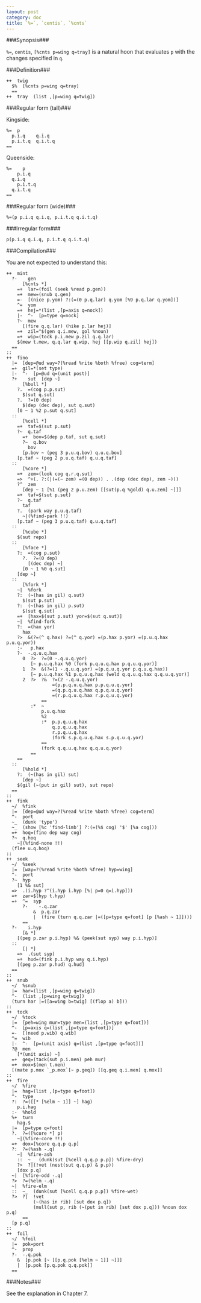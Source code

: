 ```yaml
---
layout: post
category: doc
title: `%=`, `centis`, `%cnts`
---
```


###Synopsis###

`%=`, `centis`, `[%cnts p=wing q=tray]` is a natural hoon that
evaluates `p` with the changes specified in `q`.

###Definition###

    ++  twig  
      $%  [%cnts p=wing q=tray]
      ==
    ++  tray  (list ,[p=wing q=twig]) 

###Regular form (tall)###

Kingside:

    %=  p
      p.i.q    q.i.q
      p.i.t.q  q.i.t.q
    ==

Queenside:

    %=    p
        p.i.q    
      q.i.q
        p.i.t.q  
      q.i.t.q
    ==

###Regular form (wide)###

    %=(p p.i.q q.i.q, p.i.t.q q.i.t.q)

###Irregular form###

    p(p.i.q q.i.q, p.i.t.q q.i.t.q)

###Compilation###
   
You are not expected to understand this:

    ++  mint
      ?-    gen
          [%cnts *]  
        =+  lar=(foil (seek %read p.gen))
        =+  mew=(snub q.gen)
        =-  [(nice p.yom) ?:(=(0 p.q.lar) q.yom [%9 p.q.lar q.yom])]
        ^=  yom
        =+  hej=*(list ,[p=axis q=nock])
        |-  ^-  [p=type q=nock]
        ?~  mew
          [(fire q.q.lar) (hike p.lar hej)]
        =+  zil=^$(gen q.i.mew, gol %noun)
        =+  wip=(tock p.i.mew p.zil q.q.lar)
        $(mew t.mew, q.q.lar q.wip, hej [[p.wip q.zil] hej])
      ==
    ::
    ++  fino
      |=  [dep=@ud way=?(%read %rite %both %free) cog=term]
      =+  gil=*(set type)
      |-  ^-  [p=@ud q=(unit post)]
      ?+    sut  [dep ~]
          [%bull *]
        ?.  =(cog p.p.sut)
          $(sut q.sut)
        ?.  ?=(0 dep)
          $(dep (dec dep), sut q.sut)
        [0 ~ 1 %2 p.sut q.sut]
      ::
          [%cell *]
        =+  taf=$(sut p.sut)
        ?~  q.taf
          =+  bov=$(dep p.taf, sut q.sut)
          ?~  q.bov
            bov
          [p.bov ~ (peg 3 p.u.q.bov) q.u.q.bov]
        [p.taf ~ (peg 2 p.u.q.taf) q.u.q.taf]
      ::
          [%core *]
        =+  zem=(look cog q.r.q.sut)
        =>  ^+(. ?:(|(=(~ zem) =(0 dep)) . .(dep (dec dep), zem ~)))
        ?^  zem
          [dep ~ 1 [%1 (peg 2 p.u.zem) [[sut(p.q %gold) q.u.zem] ~]]]
        =+  taf=$(sut p.sut)
        ?~  q.taf
          taf
        ?.  (park way p.u.q.taf)
          ~|(%find-park !!)
        [p.taf ~ (peg 3 p.u.q.taf) q.u.q.taf]
      ::
          [%cube *]
        $(sut repo)
      ::
          [%face *]
        ?:  =(cog p.sut)
          ?.  ?=(0 dep)
            [(dec dep) ~]
          [0 ~ 1 %0 q.sut]
        [dep ~]
      ::
          [%fork *]
        ~|  %fork
        ?:  (~(has in gil) q.sut)
          $(sut p.sut)
        ?:  (~(has in gil) p.sut)
          $(sut q.sut)
        =+  [hax=$(sut p.sut) yor=$(sut q.sut)]
        ~|  %find-fork
        ?:  =(hax yor)
          hax
        ?>  &(?=(^ q.hax) ?=(^ q.yor) =(p.hax p.yor) =(p.u.q.hax p.u.q.yor))
        :-   p.hax
        ?-  -.q.u.q.hax
          0  ?>  ?=(0 -.q.u.q.yor)
             [~ p.u.q.hax %0 (fork p.q.u.q.hax p.q.u.q.yor)]
          1  ?>  &(?=(1 -.q.u.q.yor) =(p.q.u.q.yor p.q.u.q.hax))
             [~ p.u.q.hax %1 p.q.u.q.hax (weld q.q.u.q.hax q.q.u.q.yor)]
          2  ?>  ?&  ?=(2 -.q.u.q.yor) 
                     =(p.p.q.u.q.hax p.p.q.u.q.yor)
                     =(q.p.q.u.q.hax q.p.q.u.q.yor)
                     =(r.p.q.u.q.hax r.p.q.u.q.yor)
                 ==
             :*  ~
                 p.u.q.hax
                 %2
                 :*  p.p.q.u.q.hax 
                     q.p.q.u.q.hax 
                     r.p.q.u.q.hax 
                     (fork s.p.q.u.q.hax s.p.q.u.q.yor)
                 ==
                 (fork q.q.u.q.hax q.q.u.q.yor)
             ==
        ==
      ::
          [%hold *]
        ?:  (~(has in gil) sut)
          [dep ~]
        $(gil (~(put in gil) sut), sut repo)
      ==
    ::
    ++  fink
      ~/  %fink
      |=  [dep=@ud way=?(%read %rite %both %free) cog=term]
      ^-  port
      ~_  (dunk 'type')
      ~_  (show [%c 'find-limb'] ?:(=(%$ cog) '$' [%a cog]))
      =+  hoq=(fino dep way cog)
      ?~  q.hoq
        ~|(%find-none !!)
      (flee u.q.hoq)
    ::
    ++  seek
      ~/  %seek
      |=  [way=?(%read %rite %both %free) hyp=wing]
      ^-  port
      ?~  hyp
        [1 %& sut]
      =>  .(i.hyp ?^(i.hyp i.hyp [%| p=0 q=i.hyp]))
      =+  zar=$(hyp t.hyp)
      =+  ^=  syp
          ?-    -.q.zar
              &  p.q.zar
              |  (fire (turn q.q.zar |=([p=type q=foot] [p [%ash ~ 1]])))
          ==
      ?-    i.hyp
          [& *]
        [(peg p.zar p.i.hyp) %& (peek(sut syp) way p.i.hyp)]
      ::
          [| *]
        =>  .(sut syp)
        =+  hud=(fink p.i.hyp way q.i.hyp)
        [(peg p.zar p.hud) q.hud]
      ==
    ::
    ++  snub
      ~/  %snub
      |=  har=(list ,[p=wing q=twig])
      ^-  (list ,[p=wing q=twig])
      (turn har |=([a=wing b=twig] [(flop a) b]))
    ::
    ++  tock
      ~/  %tock
      |=  [peh=wing mur=type men=(list ,[p=type q=foot])]
      ^-  [p=axis q=(list ,[p=type q=foot])]
      =-  [(need p.wib) q.wib]
      ^=  wib
      |-  ^-  [p=(unit axis) q=(list ,[p=type q=foot])]
      ?@  men
        [*(unit axis) ~]
      =+  geq=(tack(sut p.i.men) peh mur)
      =+  mox=$(men t.men)
      [(mate p.mox `_p.mox`[~ p.geq]) [[q.geq q.i.men] q.mox]]
    ::
    ++  fire
      ~/  %fire
      |=  hag=(list ,[p=type q=foot])
      ^-  type
      ?:  ?=([[* [%elm ~ 1]] ~] hag)
        p.i.hag
      :-  %hold
      %+  turn
        hag.$
      |=  [p=type q=foot]
      ?.  ?=([%core *] p)
        ~|(%fire-core !!)
      =+  dox=[%core q.q.p q.p]
      ?:  ?=(%ash -.q)
        ~|  %fire-ash
        ::  ~_  (dunk(sut [%cell q.q.p p.p]) %fire-dry)
        ?>  ?|(!vet (nest(sut q.q.p) & p.p))
        [dox p.q]
      ~|  [%fire-odd -.q]
      ?>  ?=(%elm -.q)
      ~|  %fire-elm
      ::  ~_  (dunk(sut [%cell q.q.p p.p]) %fire-wet)
      ?>  ?|  !vet
              (~(has in rib) [sut dox p.q])
              (mull(sut p, rib (~(put in rib) [sut dox p.q])) %noun dox p.q)
          ==
      [p p.q]
    ::
    ++  foil
      ~/  %foil
      |=  pok=port
      ^-  prop
      ?-  -.q.pok
        &  [p.pok [~ [[p.q.pok [%elm ~ 1]] ~]]]
        |  [p.pok [p.q.pok q.q.pok]]
      ==

###Notes###

See the explanation in Chapter 7.



